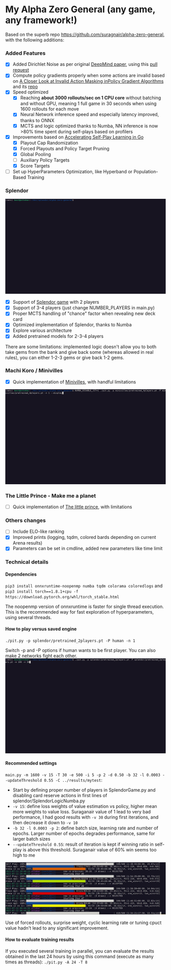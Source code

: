 # My Alpha Zero General (any game, any framework!)

Based on the superb repo https://github.com/suragnair/alpha-zero-general, with the following additions:

### Added Features

* [x] Added Dirichlet Noise as per original [DeepMind paper](https://www.nature.com/articles/nature24270.epdf), using this [pull request](https://github.com/suragnair/alpha-zero-general/pull/186)
* [x] Compute policy gradients properly when some actions are invalid based on [A Closer Look at Invalid Action Masking inPolicy Gradient Algorithms](https://arxiv.org/pdf/2006.14171.pdf) and its [repo](https://github.com/vwxyzjn/invalid-action-masking)
* [x] Speed optimized
  * [x] Reaching **about 3000 rollouts/sec on 1 CPU core** without batching and without GPU, meaning 1 full game in 30 seconds when using 1600 rollouts for each move
  * [x] Neural Network inference speed and especially latency improved, thanks to ONNX 
  * [x] MCTS and logic optimized thanks to Numba, NN inference is now >80% time spent during self-plays based on profilers
* [x] Improvements based on [Accelerating Self-Play Learning in Go](https://arxiv.org/pdf/1902.10565.pdf)
  * [x] Playout Cap Randomization
  * [x] Forced Playouts and Policy Target Pruning
  * [x] Global Pooling
  * [ ] Auxiliary Policy Targets
  * [x] Score Targets
* [ ] Set up HyperParameters Optimization, like Hyperband or Population-Based Training

### Splendor

![Sample game of Splendor](splendor/sample_game.gif)

* [x] Support of [Splendor game](https://en.wikipedia.org/wiki/Splendor_(game)) with 2 players
* [x] Support of 3-4 players (just change NUMBER_PLAYERS in main.py)
* [x] Proper MCTS handling of "chance" factor when revealing new deck card
* [x] Optimized implementation of Splendor, thanks to Numba
* [x] Explore various architecture
* [x] Added pretrained models for 2-3-4 players

There are some limitations: implemented logic doesn't allow you to both take gems from the bank and give back some (whereas allowed in real rules), you can either 1-2-3 gems or give back 1-2 gems.

### Machi Koro / Minivilles
* [x] Quick implementation of [Minivilles](https://en.wikipedia.org/wiki/Machi_Koro), with handful limitations

![Sample game of Minivilles with 4 players](minivilles/sample_game.gif)


### The Little Prince - Make me a planet
* [ ] Quick implementation of [The little prince](https://cdn.1j1ju.com/medias/67/f8/eb-the-little-prince-make-me-a-planet-rulebook.pdf), with limitations


### Others changes

* [ ] Include ELO-like ranking
* [x] Improved prints (logging, tqdm, colored bards depending on current Arena results)
* [x] Parameters can be set in cmdline, added new parameters like time limit

### Technical details
#### Dependencies
`pip3 install onnxruntime-noopenmp numba tqdm colorama coloredlogs`
and
`pip3 install torch==1.8.1+cpu -f https://download.pytorch.org/whl/torch_stable.html`

The noopenmp version of onnxruntime is faster for single thread execution. This is the recommended way for fast exploration of hyperparameters, using several threads.

#### How to play versus saved engine
`./pit.py -p splendor/pretrained_2players.pt -P human -n 1`

Switch -p and -P options if human wants to be first player. You can also make 2 networks fight each other.
![2 networks fighting](splendor/many_games.gif)

#### Recommended settings
`main.py -m 1600 -v 15 -T 30 -e 500 -i 5 -p 2 -d 0.50 -b 32 -l 0.0003 --updateThreshold 0.55 -C ../results/mytest`:

* Start by defining proper number of players in SplendorGame.py and disabling card reserve actions in first lines of splendor/SplendorLogicNumba.py
* `-v 15`: define loss weights of value estimation vs policy, higher mean more weights to value loss. Suraganair value of 1 lead to very bad performance, I had good results with `-v 30` during first iterations, and then decrease it down to `-v 10`
* `-b 32 -l 0.0003 -p 2`: define batch size, learning rate and number of epochs. Larger number of epochs degrades performance, same for larger batch sizes
* `--updateThreshold 0.55`: result of iteration is kept if winning ratio in self-play is above this threshold. Suraganair value of 60% win seems too high to me

![Sample training](splendor/sample_training.jpg)

Use of forced rollouts, surprise weight, cyclic learning rate or tuning cpuct value hadn't lead to any significant improvement.

#### How to evaluate training results
If you executed several training in parallel, you can evaluate the results obtained in the last 24 hours by using this command (execute as many times as threads):
`./pit.py -A 24 -T 8`

